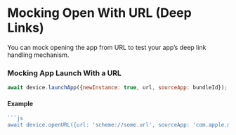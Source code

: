 # Mocking Open With URL (Deep Links)

<!-- markdownlint-configure-file { "header-increment": 0 } -->

You can mock opening the app from URL to test your app’s deep link handling mechanism.

### Mocking App Launch With a URL

```js
await device.launchApp({newInstance: true, url, sourceApp: bundleId}); // sourceApp is an optional iOS-only argument
```

#### Example

```js
```js
await device.openURL({url: 'scheme://some.url', sourceApp: 'com.apple.mobilesafari'});
```
